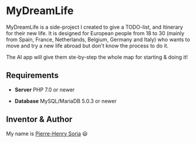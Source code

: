 # MyDreamLife

MyDreamLife is a side-project I created to give a TODO-list, and Itinerary for their new life. It is designed for European people from 18 to 30 (mainly from Spain, France, Netherlands, Belgium, Germany and Italy) who wants to move and try a new life abroad but don't know the process to do it.

The AI app will give them ste-by-step the whole map for starting & doing it!


## Requirements

* **Server** PHP 7.0 or newer

* **Database** MySQL/MariaDB 5.0.3 or newer


## Inventor & Author

My name is [Pierre-Henry Soria](http://ph7.me) :smiley:
